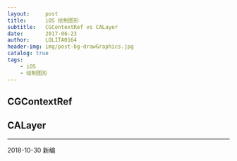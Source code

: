 ```yaml
---
layout:     post
title:      iOS 绘制图形
subtitle:   CGContextRef vs CALayer
date:       2017-06-23
author:     LOLITA0164
header-img: img/post-bg-drawGraphics.jpg
catalog: true
tags:
    - iOS
    - 绘制图形
---
```


## CGContextRef



## CALayer

---

2018-10-30 新编





